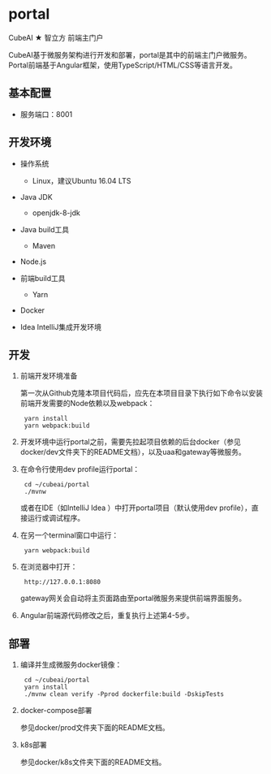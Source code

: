 # portal

CubeAI ★ 智立方 前端主门户

CubeAI基于微服务架构进行开发和部署，portal是其中的前端主门户微服务。Portal前端基于Angular框架，使用TypeScript/HTML/CSS等语言开发。

## 基本配置

- 服务端口：8001

## 开发环境

- 操作系统

    - Linux，建议Ubuntu 16.04 LTS
    
- Java JDK

    - openjdk-8-jdk

- Java build工具

    - Maven

- Node.js
           
- 前端build工具

    - Yarn

- Docker

- Idea IntelliJ集成开发环境

## 开发

1. 前端开发环境准备

    第一次从Github克隆本项目代码后，应先在本项目目录下执行如下命令以安装前端开发需要的Node依赖以及webpack：

        yarn install
        yarn webpack:build
    
2. 开发环境中运行portal之前，需要先拉起项目依赖的后台docker（参见docker/dev文件夹下的README文档），以及uaa和gateway等微服务。

3. 在命令行使用dev profile运行portal：

        cd ~/cubeai/portal
        ./mvnw
        
   或者在IDE（如IntelliJ Idea ）中打开portal项目（默认使用dev profile），直接运行或调试程序。
   
4. 在另一个terminal窗口中运行：

        yarn webpack:build
    
5. 在浏览器中打开：
   
        http://127.0.0.1:8080
        
   gateway网关会自动将主页面路由至portal微服务来提供前端界面服务。
   
6. Angular前端源代码修改之后，重复执行上述第4-5步。

## 部署

1. 编译并生成微服务docker镜像：

        cd ~/cubeai/portal
        yarn install
        ./mvnw clean verify -Pprod dockerfile:build -DskipTests
        
2. docker-compose部署

    参见docker/prod文件夹下面的README文档。

3. k8s部署

    参见docker/k8s文件夹下面的README文档。
